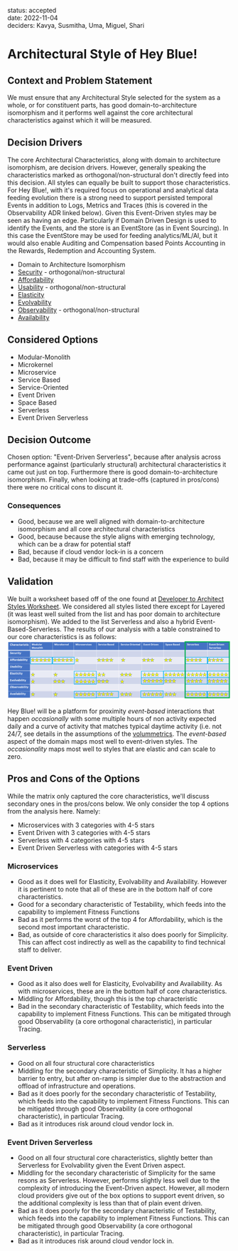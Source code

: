 status: accepted  
date: 2022-11-04  
deciders: Kavya, Susmitha, Uma, Miguel, Shari

# Architectural Style of Hey Blue!

## Context and Problem Statement

We must ensure that any Architectural Style selected for the system as a whole, or for constituent parts, has good domain-to-architecture isomorphism and it performs well against the core architectural characteristics against which it will be measured.

## Decision Drivers

The core Architectural Characteristics, along with domain to architecture isomorphism, are decision drivers. However, generally speaking the characteristics marked as orthogonal/non-structural don't directly feed into this decision. All styles can equally be built to support those characteristics. For Hey Blue!, with it's required focus on operational and analytical data feeding evolution there is a strong need to support persisted temporal Events in addition to Logs, Metrics and Traces (this is covered in the Observability ADR linked below). Given this Event-Driven styles may be seen as having an edge. Particularly if Domain Driven Design is used to identify the Events, and the store is an EventStore (as in Event Sourcing). In this case the EventStore may be used for feeding analytics/ML/AI, but it would also enable Auditing and Compensation based Points Accounting in the Rewards, Redemption and Accounting System.

- Domain to Architecture Isomorphism
- [Security](../characteristics/0003-security.md) - orthogonal/non-structural
- [Affordability](../characteristics/0004-affordability.md)
- [Usability](../characteristics/0005-usability.md) - orthogonal/non-structural
- [Elasticity](../characteristics/0006-elasticity.md)
- [Evolvability](../characteristics/0007-evolvability.md)
- [Observability](../characteristics/0008-observability.md) - orthogonal/non-structural
- [Availability](../characteristics/0009-availability.md)

## Considered Options

- Modular-Monolith
- Microkernel
- Microservice
- Service Based
- Service-Oriented
- Event Driven
- Space Based
- Serverless
- Event Driven Serverless

## Decision Outcome

Chosen option: "Event-Driven Serverless", because after analysis across performance against (particularly structural) architectural characteristics it came out just on top. Furthermore there is good domain-to-architecture isomorphism. Finally, when looking at trade-offs (captured in pros/cons) there were no critical cons to discunt it.

### Consequences

- Good, because we are well aligned with domain-to-architecture isomorphism and all core architectural characteristics
- Good, because because the style aligns with emerging technology, which can be a draw for potential staff
- Bad, because if cloud vendor lock-in is a concern
- Bad, because it may be difficult to find staff with the experience to build

## Validation

We built a worksheet based off of the one found at [Developer to Architect Styles Worksheet](https://www.developertoarchitect.com/downloads/architecture-styles-worksheet.pdf). We considered all styles listed there except for Layered (it was least well suited from the list and has poor domain to architecture isomorphism). We added to the list Serverless and also a hybrid Event-Based-Serverless. The results of our analysis with a table constrained to our core characteristics is as follows:
![StyleToCharacteristicAnalysis](./ArchitecturalStyleCharacteristicComparisons.png)

Hey Blue! will be a platform for proximity _event-based_ interactions that happen _occasionally_ with some multiple hours of non activity expected daily and a curve of activity that matches typical daytime activity (i.e. not 24/7, see details in the assumptions of the [volummetrics](../../../Vision%20and%20Context/Volumetric.md). The _event-based_ aspect of the domain maps most well to event-driven styles. The _occasionality_ maps most well to styles that are elastic and can scale to zero.

## Pros and Cons of the Options

While the matrix only captured the core characteristics, we'll discuss secondary ones in the pros/cons below. We only consider the top 4 options from the analysis here. Namely:

- Microservices with 3 categories with 4-5 stars
- Event Driven with 3 categories with 4-5 stars
- Serverless with 4 categories with 4-5 stars
- Event Driven Serverless with categories with 4-5 stars

### Microservices

- Good as it does well for Elasticity, Evolvability and Availability. However it is pertinent to note that all of these are in the bottom half of core characteristics.
- Good for a secondary characteristic of Testability, which feeds into the capability to implement Fitness Functions
- Bad as it performs the worst of the top 4 for Affordability, which is the second most important characteristic.
- Bad, as outside of core characteristics it also does poorly for Simplicity. This can affect cost indirectly as well as the capability to find technical staff to deliver.

### Event Driven

- Good as it also does well for Elasticity, Evolvability and Availability. As with microservices, these are in the bottom half of core characteristics.
- Middling for Affordability, though this is the top characteristic
- Bad in the secondary characteristic of Testability, which feeds into the capability to implement Fitness Functions. This can be mitigated through good Observability (a core orthogonal characteristic), in particular Tracing.

### Serverless

- Good on all four structural core characteristics
- Middling for the secondary characteristic of Simplicity. It has a higher barrier to entry, but after on-ramp is simpler due to the abstraction and offload of infrastructure and operations.
- Bad as it does poorly for the secondary characteristic of Testability, which feeds into the capability to implement Fitness Functions. This can be mitigated through good Observability (a core orthogonal characteristic), in particular Tracing.
- Bad as it introduces risk around cloud vendor lock in.

### Event Driven Serverless

- Good on all four structural core characteristics, slightly better than Serverless for Evolvability given the Event Driven aspect.
- Middling for the secondary characteristic of Simplicity for the same resons as Serverless. However, performs slightly less well due to the complexity of introducing the Event-Driven aspect. However, all modern cloud providers give out of the box options to support event driven, so the additional complexity is less than that of plain event driven.
- Bad as it does poorly for the secondary characteristic of Testability, which feeds into the capability to implement Fitness Functions. This can be mitigated through good Observability (a core orthogonal characteristic), in particular Tracing.
- Bad as it introduces risk around cloud vendor lock in.

